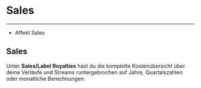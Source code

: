 # Sales

---

- Affekt Sales

## Sales
Unter **Sales/Label Royalties** hast du die komplette Kostenübersicht über deine Verläufe und Streams
runtergebrochen auf Jahre, Quartalszahlen oder    monatliche Berechnungen.

